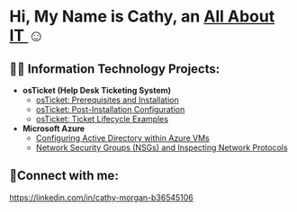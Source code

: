 <h1>Hi, My Name is Cathy, an <a href="https://linkedin.com/in/cathy-morgan-b36545106">All About IT </a>☺</h1>
<h2>👩‍💻 Information Technology Projects:</h2>

- <b>osTicket (Help Desk Ticketing System)</b>
  - [osTicket: Prerequisites and Installation](https://github.com/CathyMorgan/osticket-prereqs)
  - [osTicket: Post-Installation Configuration](https://github.com/CathyMorgan/post-install-config)
  - [osTicket: Ticket Lifecycle Examples](https://github.com/CathyMorgan/ticket-lifecycle)
- <b>Microsoft Azure</b>
  - [Configuring Active Directory within Azure VMs](https://github.com/CathyMorgan/configure-ad)
  - [Network Security Groups (NSGs) and Inspecting Network Protocols](https://github.com/CathyMorgan/azure-network-protocols)

<h2>🤳Connect with me:</h2>

 https://linkedin.com/in/cathy-morgan-b36545106
